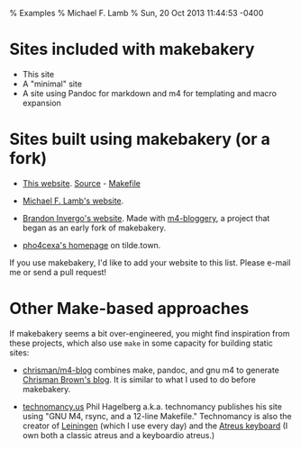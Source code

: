 % Examples
% Michael F. Lamb
% Sun, 20 Oct 2013 11:44:53 -0400

# Sites included with makebakery

- This site
- A "minimal" site
- A site using Pandoc for markdown and m4 for templating and macro expansion

# Sites built using makebakery (or a fork)

- [This website](https://datagrok.github.io/makebakery/).
  [Source](https://github.com/datagrok/makebakery/tree/master/examples/makebakery-site) -
  [Makefile](https://github.com/datagrok/makebakery/blob/master/examples/makebakery-site/Makefile)

- [Michael F. Lamb's website](https://datagrok.org/).

- [Brandon Invergo's website](http://brandon.invergo.net/).
  Made with [m4-bloggery](http://m4-bloggery.invergo.net/fossil/index), a project that began as an early fork of makebakery. 

- [pho4cexa's homepage](https://tilde.town/~pho4cexa/) on tilde.town.

If you use makebakery, I'd like to add your website to this list. Please e-mail me or send a pull request!

# Other Make-based approaches

If makebakery seems a bit over-engineered, you might find inspiration from these projects, which also use `make` in some capacity for building static sites:

- [chrisman/m4-blog](https://github.com/chrisman/m4-blog) combines make, pandoc, and gnu m4 to generate [Chrisman Brown's blog](). It is similar to what I used to do before makebakery.

- [technomancy.us](https://technomancy.us/) Phil Hagelberg a.k.a. technomancy publishes his site using "GNU M4, rsync, and a 12-line Makefile."
  Technomancy is also the creator of [Leiningen](https://leiningen.org/) (which I use every day) and the [Atreus keyboard](https://atreus.technomancy.us/) (I own both a classic atreus and a keyboardio atreus.)

